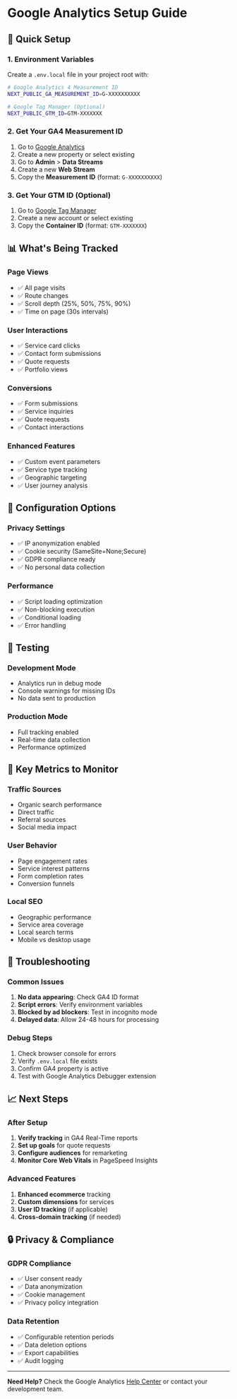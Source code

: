 # Google Analytics Setup Guide

## 🚀 Quick Setup

### 1. Environment Variables
Create a `.env.local` file in your project root with:

```bash
# Google Analytics 4 Measurement ID
NEXT_PUBLIC_GA_MEASUREMENT_ID=G-XXXXXXXXXX

# Google Tag Manager (Optional)
NEXT_PUBLIC_GTM_ID=GTM-XXXXXXX
```

### 2. Get Your GA4 Measurement ID
1. Go to [Google Analytics](https://analytics.google.com/)
2. Create a new property or select existing
3. Go to **Admin** > **Data Streams**
4. Create a new **Web Stream**
5. Copy the **Measurement ID** (format: `G-XXXXXXXXXX`)

### 3. Get Your GTM ID (Optional)
1. Go to [Google Tag Manager](https://tagmanager.google.com/)
2. Create a new account or select existing
3. Copy the **Container ID** (format: `GTM-XXXXXXX`)

## 📊 What's Being Tracked

### Page Views
- ✅ All page visits
- ✅ Route changes
- ✅ Scroll depth (25%, 50%, 75%, 90%)
- ✅ Time on page (30s intervals)

### User Interactions
- ✅ Service card clicks
- ✅ Contact form submissions
- ✅ Quote requests
- ✅ Portfolio views

### Conversions
- ✅ Form submissions
- ✅ Service inquiries
- ✅ Quote requests
- ✅ Contact interactions

### Enhanced Features
- ✅ Custom event parameters
- ✅ Service type tracking
- ✅ Geographic targeting
- ✅ User journey analysis

## 🔧 Configuration Options

### Privacy Settings
- ✅ IP anonymization enabled
- ✅ Cookie security (SameSite=None;Secure)
- ✅ GDPR compliance ready
- ✅ No personal data collection

### Performance
- ✅ Script loading optimization
- ✅ Non-blocking execution
- ✅ Conditional loading
- ✅ Error handling

## 📱 Testing

### Development Mode
- Analytics run in debug mode
- Console warnings for missing IDs
- No data sent to production

### Production Mode
- Full tracking enabled
- Real-time data collection
- Performance optimized

## 🎯 Key Metrics to Monitor

### Traffic Sources
- Organic search performance
- Direct traffic
- Referral sources
- Social media impact

### User Behavior
- Page engagement rates
- Service interest patterns
- Form completion rates
- Conversion funnels

### Local SEO
- Geographic performance
- Service area coverage
- Local search terms
- Mobile vs desktop usage

## 🚨 Troubleshooting

### Common Issues
1. **No data appearing**: Check GA4 ID format
2. **Script errors**: Verify environment variables
3. **Blocked by ad blockers**: Test in incognito mode
4. **Delayed data**: Allow 24-48 hours for processing

### Debug Steps
1. Check browser console for errors
2. Verify `.env.local` file exists
3. Confirm GA4 property is active
4. Test with Google Analytics Debugger extension

## 📈 Next Steps

### After Setup
1. **Verify tracking** in GA4 Real-Time reports
2. **Set up goals** for quote requests
3. **Configure audiences** for remarketing
4. **Monitor Core Web Vitals** in PageSpeed Insights

### Advanced Features
1. **Enhanced ecommerce** tracking
2. **Custom dimensions** for services
3. **User ID tracking** (if applicable)
4. **Cross-domain tracking** (if needed)

## 🔒 Privacy & Compliance

### GDPR Compliance
- ✅ User consent ready
- ✅ Data anonymization
- ✅ Cookie management
- ✅ Privacy policy integration

### Data Retention
- ✅ Configurable retention periods
- ✅ Data deletion options
- ✅ Export capabilities
- ✅ Audit logging

---

**Need Help?** Check the Google Analytics [Help Center](https://support.google.com/analytics) or contact your development team.
